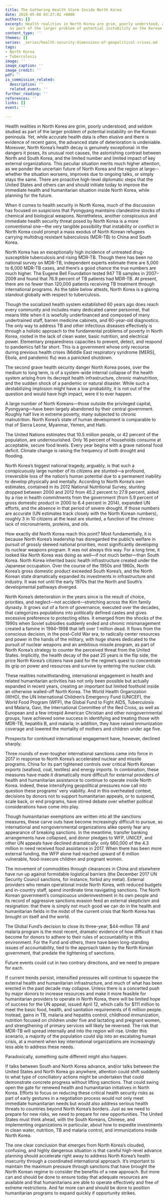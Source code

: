 ```yaml
---
title: The Gathering Health Storm Inside North Korea
date: 2018-05-08 03:27:02 +0000
authors: []
excerpt: Health realities in North Korea are grim, poorly understood, and seldom studied
  as part of the larger problem of potential instability on the Korean peninsula.
content_type: ''
themes: []
series: _series/health-security-dimensions-of-geopolitical-crises.md
tags:
- North Korea
- Tuberculosis
image: ''
image_caption: ''
image_credit: ''
pdf: ''
is_commission_related:
  description: ''
  related_event: ''
further_reading: ''
references: ''
links: []
event: ''

---
```

Health realities in North Korea are grim, poorly understood, and seldom studied as part of the larger problem of potential instability on the Korean peninsula. Yet, while accurate health data is often elusive and there is evidence of recent gains, the advanced state of deterioration is undeniable. Moreover, North Korea’s health decay is genuinely exceptional: in the dangers it poses, its unusual root causes, the astonishing contrast between North and South Korea, and the limited number and limited impact of key external organizations. This peculiar situation merits much higher attention, as we ponder the uncertain future of North Korea and the region at large–-whether the situation worsens, improves due to ongoing talks, or simply stays the same. There are proactive high-level diplomatic steps that the United States and others can and should initiate today to improve the immediate health and humanitarian situation inside North Korea, while planning for the future.

When it comes to health security in North Korea, much of the discussion has focused on suspicions that Pyongyang maintains clandestine stocks of chemical and biological weapons. Nonetheless, another conspicuous and immediate health security threat posed by North Korea is a more conventional one—the very tangible possibility that instability or conflict in North Korea could prompt a mass exodus of North Korean refugees carrying multidrug resistant tuberculosis (MDR-TB) to China and South Korea.

North Korea has an exceptionally high incidence of untreated drug-susceptible tuberculosis and rising MDR-TB. Though there has been no national survey on MDR-TB, independent experts estimate there are 5,000 to 6,000 MDR-TB cases, and there’s a good chance the true numbers are much higher. The Eugene Bell Foundation tested 947 TB samples in 2007–2009 and found that 76.9 percent of TB patients had MDR-TB. At present, there are no fewer than 120,000 patients receiving TB treatment through international programs. As the table below attests, North Korea is a glaring standout globally with respect to tuberculosis.

Though the socialized health system established 60 years ago does reach every community and includes many dedicated career personnel, that means little when it is woefully underfinanced and composed of many undertrained staff, barren medicine cabinets, and 60-year-old diagnostics. The only way to address TB and other infectious diseases effectively is through a holistic approach to the fundamental problems of poverty in North Korea, rooted in the lack of clean water, basic nutrition, and electrical power. Elementary preparedness capacities to prevent, detect, and respond to pandemics fall far short. This is a government whose only recourse during previous health crises (Middle East respiratory syndrome \[MERS\], Ebola, and pandemic flu) was a panicked shutdown.

The second grave health security danger North Korea poses, over the medium to long term, is of a system-wide internal collapse of the health system arising from its decrepit health infrastructure, chronic malnutrition, and the sudden shock of a pandemic or natural disaster. While such a destabilizing implosion might have a low probability, it is not out of the question and would have high impact, were it to ever happen.

A large number of North Koreans—those outside the privileged capital, Pyongyang—have been largely abandoned by their central government. Roughly half live in extreme poverty, many subjected to chronic malnutrition. North Korea’s state of human development is comparable to that of Sierra Leone, Myanmar, Yemen, and Haiti.

The United Nations estimates that 10.5 million people, or 42 percent of the population, are undernourished. Only 16 percent of households consume at acceptable, secure food levels. Every year begins with a grave national food deficit. Climate change is raising the frequency of both drought and flooding.

North Korea’s biggest national tragedy, arguably, is that such a conspicuously large number of its citizens are stunted—a profound, irreversible loss of the nation’s human potential due to a permanent inability to develop physically and mentally. According to North Korea’s own estimates, contained in its 2012 National Nutritional Survey, stunting dropped between 2000 and 2012 from 45.2 percent to 27.9 percent, aided by a rise in health commitments from the government (from 5.9 percent of gross domestic product in 2000 to 6.4 percent in 2014), expanded UN efforts, and the absence in that period of severe drought. If those numbers are accurate (UN estimates track closely with the North Korean numbers), roughly 3 in 10 citizens at the least are stunted, a function of the chronic lack of micronutrients, proteins, and oils.

How exactly did North Korea reach this point? Most fundamentally, it is because North Korea’s leadership has disregarded the public’s welfare in pursuit of grossly skewed national priorities, most significantly developing its nuclear weapons program. It was not always this way. For a long time, it looked like North Korea was doing as well—if not much better—than South Korea. North Korea inherited basic health infrastructure created under the Japanese occupation. Over the course of the 1950s and 1960s, North Korea’s gross domestic product exceeded South Korea’s, and the North Korean state dramatically expanded its investments in infrastructure and industry. It was not until the early 1970s that the North and South’s developmental pathways diverged.

North Korea’s deterioration in the years since is the result of choice, priorities, and neglect—not accident—stretching across the Kim family dynasty. It grows out of a form of governance, executed over the decades, that categorizes populations into politically defined castes and gives excessive preference to protecting elites. It emerged from the shocks of the 1990s when Soviet subsidies suddenly ended and chronic mismanagement created a famine in 1994–1998 that left over 1 million dead. It flows from the conscious decision, in the post–Cold War era, to radically center resources and power in the hands of the military, with huge shares dedicated to the pursuit of nuclear weapons and an ambitious missile program, as part of North Korea’s strategy to counter the perceived threat from the United States. Implicitly, the health decay of the past 25 years is the flip side, the price North Korea’s citizens have paid for the regime’s quest to concentrate its grip on power and resources and survive by entering the nuclear club.

These realities notwithstanding, international engagement in health and related humanitarian activities has not only been possible but actually expanded in recent years, creating an important but limited foothold inside an otherwise walled-off North Korea. The World Health Organization (WHO), the UN International Children’s Emergency Fund (UNICEF), the World Food Program (WFP), the Global Fund to Fight AIDS, Tuberculosis and Malaria, Gavi, the International Committee of the Red Cross, as well as European and a few intrepid American Christian and other nongovernmental groups, have achieved some success in identifying and treating those with MDR-TB, hepatitis B, and malaria; in addition, they have raised immunization coverage and lowered the mortality of mothers and children under age five.

Prospects for continued international engagement have, however, declined sharply.

Three rounds of ever-tougher international sanctions came into force in 2017 in response to North Korea’s accelerated nuclear and missile programs. China for its part tightened controls over critical North Korean exports (seafood, coal, textiles) and energy imports. In combination, these measures have made it dramatically more difficult for external providers of health and humanitarian assistance to continue to operate inside North Korea. Indeed, these intensifying geopolitical pressures now call into question these programs’ very viability. And in this overheated context, decisions by donors not to support humanitarian appeals, or to suspend, scale back, or end programs, have stirred debate over whether political considerations have come into play.

Though humanitarian exemptions are written into all the sanctions measures, these carve outs have become increasingly difficult to pursue, as international and nongovernmental organizations alike openly fear any appearance of breaking sanctions. In the meantime, transfer banking arrangements have collapsed, and donor pledges to WFP, UNICEF, and other UN appeals have declined dramatically: only 660,000 of the 4.3 million in need received food assistance in 2017. When there has been more external funding, the WFP alone had reached upward of 6 million vulnerable, food-insecure children and pregnant women.

The movement of commodities through clearances in China and elsewhere have run up against formidable logistical barriers (the December 2017 UN Security Council sanctions, for instance, forbid any metal). External providers who remain operational inside North Korea, with reduced budgets and in-country staff, spend inordinate time navigating sanctions. The North Korean government’s conspicuous underinvestment in its own people and its record of aggressive sanctions evasion feed an external skepticism and resignation: that there is simply not much good we can do in the health and humanitarian fields in the midst of the current crisis that North Korea has brought on itself and the world.

The Global Fund’s decision to close its three-year, $44-million TB and malaria program is the most recent, dramatic evidence of how difficult it has become for donors to adhere to their rules of accountability in this environment. For the Fund and others, there have been long-standing issues of accountability, tied to the approach taken by the North Korean government, that predate the tightening of sanctions.

Future events could cut in two contrary directions, and we need to prepare for each.

If current trends persist, intensified pressures will continue to squeeze the external health and humanitarian infrastructure, and much of what has been erected in the past decade may collapse. Unless there is a concerted push by major donors to increase resources and make it more feasible for humanitarian providers to operate in North Korea, there will be limited hope of success for the UN appeal, issued April 12, which calls for $111 million to meet the basic food, health, and sanitation requirements of 6 million people. Instead, gains in TB, malaria and hepatitis control, childhood immunization, nutrition focused on children under five and lactating and pregnant women, and strengthening of primary services will likely be reversed. The risk that MDR-TB will spread internally and into the region will rise. Under this scenario, a majority of the population could slip into an escalating human crisis, at a moment when key international organizations are increasingly less able to address these needs.

Paradoxically, something quite different might also happen.

If talks between South and North Korea advance, and/or talks between the United States and North Korea go anywhere, attention could shift suddenly to what type of conciliatory actions might be undertaken that could demonstrate concrete progress without lifting sanctions. That could swing open the gate for renewed health and humanitarian initiatives in North Korea. Efforts to focus on reducing these critical health security risks as part of early gestures in a negotiation process would not only meet immediate humanitarian needs but would also address serious health threats to countries beyond North Korea’s borders. Just as we need to prepare for new risks, we need to prepare for new opportunities. The United States must think ahead, with the South Koreans, Chinese, and implementing organizations in particular, about how to expedite investments in clean water, nutrition, TB and malaria control, and immunizations inside North Korea.

The one clear conclusion that emerges from North Korea’s clouded, confusing, and highly dangerous situation is that careful high-level advance planning should accelerate right away to address North Korea’s health insecurity through a coordinated international approach. It’s important to maintain the maximum pressure through sanctions that have brought the North Korean regime to consider the benefits of a new approach. But more can and should be done to ensure today that adequate resources are available and that humanitarians are able to operate effectively and free of extreme restrictions. And far more can and should be done to position humanitarian programs to expand quickly if opportunity strikes.